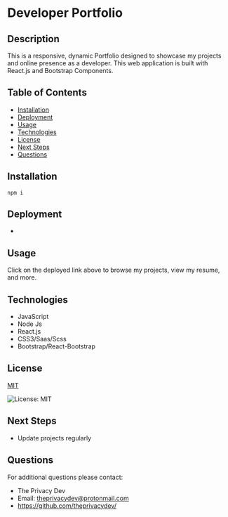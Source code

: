 

# Developer Portfolio

## Description
This is a responsive, dynamic Portfolio designed to showcase my projects and online presence as a developer. This web application is built with React.js and Bootstrap Components.

## Table of Contents
  - [Installation](#installation)
  - [Deployment](#deployment)
  - [Usage](#usage)
  - [Technologies](#technologies)
  - [License](#license)
  - [Next Steps](#next-steps)
  - [Questions](#questions)


## Installation
``` npm i ```

## Deployment
* 

## Usage
Click on the deployed link above to browse my projects, view my resume, and more.

## Technologies
* JavaScript 
* Node Js  
* React.js 
* CSS3/Saas/Scss
* Bootstrap/React-Bootstrap

## License


  [MIT](https://opensource.org/licenses/MIT)
  

  ![License: MIT](https://img.shields.io/badge/License-MIT-9cf)

## Next Steps
* Update projects regularly

## Questions
For additional questions please contact:
* The Privacy Dev
* Email: theprivacydev@protonmail.com
* https://github.com/theprivacydev/
